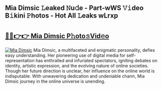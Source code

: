 ## Mia Dimsic 𝙻eaked 𝙽u𝚍e - Part-wWS 𝚅𝚒deo B𝚒kini 𝙿hotos - Hot All 𝙻eaks wLrxp

# <h2><a href="http://ld3ha8r.urlbe.top/?page=Mia+Dimsic">🔗🔗👉👉 Mia Dimsic P𝚑oto𝚜Vid𝚎o</a></h2>

[![Mia Dimsic](https://i.imgur.com/eBuTRDB.gif)](http://ld3ha8r.urlbe.top/?page=Mia+Dimsic)
Mia Dimsic, a multifaceted and enigmatic personality, defies easy understanding. Her pioneering use of digital media for self-representation has enthralled and infuriated spectators, igniting debates on identity, artistic expression, and the evolving nature of online societies. Though her future direction is unclear, her influence on the online world is indisputable. With unwavering dedication and undeniable charm, Mia Dimsic journey in the online universe is unending.
